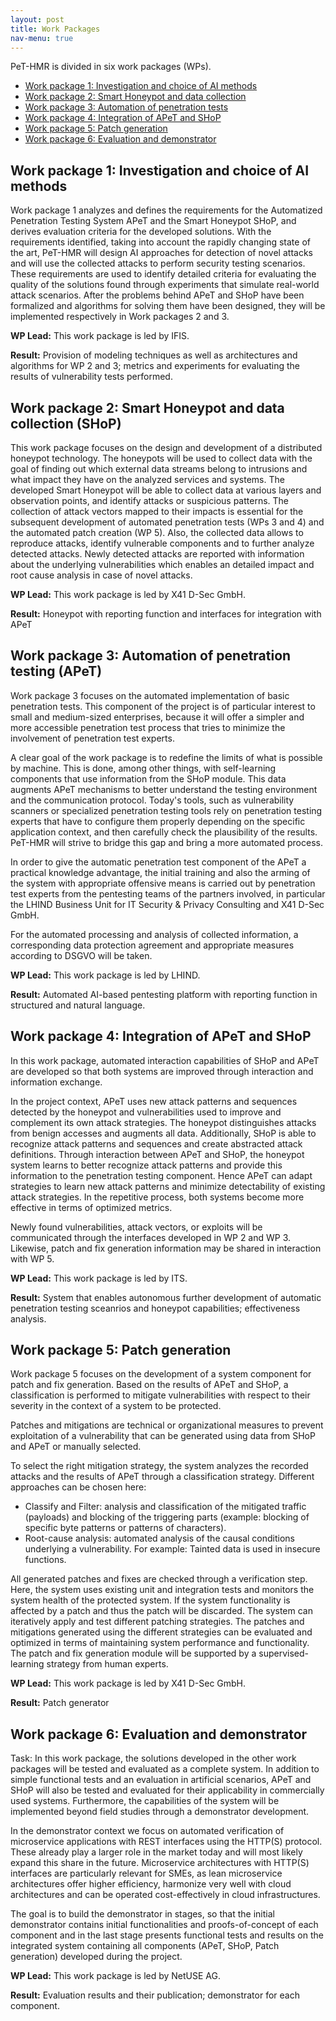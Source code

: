 ```yaml
---
layout: post
title: Work Packages
nav-menu: true
---
```


PeT-HMR is divided in six work packages (WPs).

- [Work package 1: Investigation and choice of AI methods](#wp1)
- [Work package 2: Smart Honeypot and data collection](#wp2)
- [Work package 3: Automation of penetration tests](#wp3)
- [Work package 4: Integration of APeT and SHoP](#wp4)
- [Work package 5: Patch generation](#wp5)
- [Work package 6: Evaluation and demonstrator](#wp6)

<a name=wp1></a>

## Work package 1: Investigation and choice of AI methods

Work package 1 analyzes and defines the requirements for the Automatized
Penetration Testing System APeT and the Smart Honeypot SHoP, and derives
evaluation criteria for the developed solutions. With the requirements identified,
taking into account the rapidly changing state of the art, PeT-HMR will design
AI approaches for detection of novel attacks and will use the collected attacks
to perform security testing scenarios.
These requirements are used to identify detailed criteria for evaluating the
quality of the solutions found through experiments that simulate real-world
attack scenarios. After the problems behind APeT and SHoP have been formalized
and algorithms for solving them have been designed, they will be implemented
respectively in Work packages 2 and 3.

**WP Lead:** This work package is led by IFIS.

**Result:** Provision of modeling techniques as well as architectures and
algorithms for WP 2 and 3; metrics and experiments for evaluating the results
of vulnerability tests performed.

<a name=wp2></a>

## Work package 2: Smart Honeypot and data collection (SHoP)

This work package focuses on the design and development of a distributed honeypot
technology. The honeypots will be used to collect data with the goal of finding
out which external data streams belong to intrusions and what impact they have
on the analyzed services and systems. The developed Smart Honeypot will be able
to collect data at various layers and observation points, and identify attacks or
suspicious patterns. The collection of attack vectors mapped to their impacts is
essential for the subsequent development of automated penetration tests (WPs 3 and 4)
and the automated patch creation (WP 5).
Also, the collected data allows to reproduce attacks, identify vulnerable
components and to further analyze detected attacks.
Newly detected attacks are reported with information about the underlying
vulnerabilities which enables an detailed impact and root cause analysis
in case of novel attacks.

**WP Lead:** This work package is led by X41 D-Sec GmbH.

**Result:** Honeypot with reporting function and interfaces for integration with APeT

<a name=wp3></a>

## Work package 3: Automation of penetration testing (APeT)

Work package 3 focuses on the automated implementation of basic
penetration tests. This component of the project is of particular interest
to small and medium-sized enterprises, because it will offer a simpler and more
accessible penetration test process that tries to minimize the involvement
of penetration test experts.

A clear goal of the work package is to redefine the limits of what is possible
by machine. This is done, among other things, with self-learning components
that use information from the SHoP module. This data augments APeT mechanisms to
better understand the testing environment and the communication protocol.
Today's tools, such as vulnerability scanners or specialized penetration testing
tools rely on penetration testing experts that have to configure them properly
depending on the specific application context, and then carefully check the
plausibility of the results. PeT-HMR will strive to bridge this gap and bring a
more automated process.

In order to give the automatic penetration test component of the APeT a
practical knowledge advantage, the initial training and also the arming of the
system with appropriate offensive means is carried out by penetration test
experts from the pentesting teams of the partners involved, in particular the
LHIND Business Unit for IT Security & Privacy Consulting and X41 D-Sec GmbH.

For the automated processing and analysis of collected information, a
corresponding data protection agreement and appropriate measures according to
DSGVO will be taken.

**WP Lead:** This work package is led by LHIND.

**Result:** Automated AI-based pentesting platform with reporting function in
structured and natural language.

<a name=wp4></a>

## Work package 4: Integration of APeT and SHoP

In this work package, automated interaction capabilities of SHoP and APeT
are developed so that both systems are improved through interaction and
information exchange.

In the project context, APeT uses new attack patterns and sequences detected by
the honeypot and vulnerabilities used to improve and complement its own
attack strategies. The honeypot distinguishes attacks from benign accesses and
augments all data. Additionally, SHoP is able to recognize attack patterns and
sequences and create abstracted attack definitions. Through interaction between
APeT and SHoP, the honeypot system learns to better recognize attack patterns and
provide this information to the penetration testing component. Hence APeT can
adapt strategies to learn new attack patterns and minimize detectability of existing attack strategies. In the repetitive process, both systems become
more effective in terms of optimized metrics.

Newly found vulnerabilities, attack vectors, or exploits will be communicated
through the interfaces developed in WP 2 and WP 3. Likewise, patch and fix generation information may be shared in interaction with WP 5.

**WP Lead:** This work package is led by ITS.

**Result:** System that enables autonomous further development of automatic
penetration testing sceanrios and honeypot capabilities; effectiveness analysis.

<a name=wp5></a>

## Work package 5: Patch generation

Work package 5 focuses on the development of a system component for patch and fix 
generation. Based on the results of APeT and SHoP, a classification is performed
to mitigate vulnerabilities with respect to their severity in the context of 
a system to be protected.

Patches and mitigations are technical or organizational measures to prevent 
exploitation of a vulnerability that can be generated using data from SHoP
and APeT or manually selected.

To select the right mitigation strategy, the system analyzes the recorded
attacks and the results of APeT through a classification strategy. Different
approaches can be chosen here:

- Classify and Filter: analysis and classification of the mitigated traffic
  (payloads) and blocking of the triggering parts (example: blocking of
  specific byte patterns or patterns of characters).
- Root-cause analysis: automated analysis of the causal conditions underlying a
  vulnerability. For example: Tainted data is used in insecure functions.

All generated patches and fixes are checked through a verification step. Here,
the system uses existing unit and integration tests and monitors the system health
of the protected system. If the system functionality is affected by a patch and thus
the patch will be discarded. The system can iteratively apply and test
different patching strategies. The patches and mitigations generated using the
different strategies can be evaluated and optimized in terms of maintaining
system performance and functionality. The patch and fix generation module will
be supported by a supervised-learning strategy from human experts.

**WP Lead:** This work package is led by X41 D-Sec GmbH.

**Result:** Patch generator

<a name=wp6></a>

## Work package 6: Evaluation and demonstrator

Task: In this work package, the solutions developed in the other work packages
will be tested and evaluated as a complete system. In addition to simple
functional tests and an evaluation in artificial scenarios, APeT and SHoP will
also be tested and evaluated for their applicability in commercially used
systems. Furthermore, the capabilities of the system will be implemented beyond
field studies through a demonstrator development.

In the demonstrator context we focus on automated verification of microservice
applications with REST interfaces using the HTTP(S) protocol. These already play
a larger role in the market today and will most likely expand this share in the
future. Microservice architectures with HTTP(S) interfaces are particularly
relevant for SMEs, as lean microservice architectures offer higher efficiency,
harmonize very well with cloud architectures and can be operated
cost-effectively in cloud infrastructures.

The goal is to build the demonstrator in stages, so that the initial demonstrator
contains initial functionalities and proofs-of-concept of each component and in the last
stage presents functional tests and results on the integrated system containing all
components (APeT, SHoP, Patch generation) developed during the project.

**WP Lead:** This work package is led by NetUSE AG.

**Result:** Evaluation results and their publication; demonstrator for each component.
